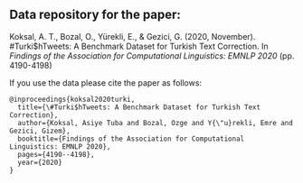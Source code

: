 ## Data repository for the paper:

Koksal, A. T., Bozal, O., Yürekli, E., & Gezici, G. (2020, November). #Turki$hTweets: A Benchmark Dataset for Turkish Text Correction. In _Findings of the Association for Computational Linguistics: EMNLP 2020_ (pp. 4190-4198)

If you use the data please cite the paper as follows:

```
@inproceedings{koksal2020turki,
  title={\#Turki$hTweets: A Benchmark Dataset for Turkish Text Correction},
  author={Koksal, Asiye Tuba and Bozal, Ozge and Y{\"u}rekli, Emre and Gezici, Gizem},
  booktitle={Findings of the Association for Computational Linguistics: EMNLP 2020},
  pages={4190--4198},
  year={2020}
}
```
